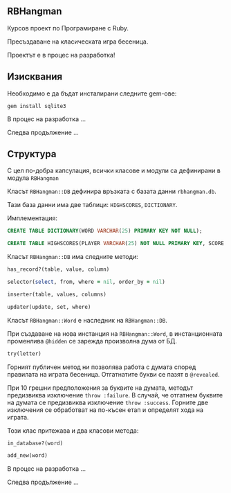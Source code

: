 ## RBHangman

Курсов проект по Програмиране с Ruby.

Пресъздаване на класическата игра бесеница.

Проектът е в процес на разработка!

## Изисквания

Необходимо е да бъдат инсталирани следните gem-ове:

`gem install sqlite3`


В процес на разработка ...

Следва продължение ...

## Структура

С цел по-добра капсулация, всички класове и модули са дефинирани в модула `RBHangman`

Класът `RBHangman::DB` дефинира връзката с базата данни `rbhangman.db`. 


Тази база данни има две таблици: `HIGHSCORES`, `DICTIONARY`.

Имплементация: 

```SQL
CREATE TABLE DICTIONARY(WORD VARCHAR(25) PRIMARY KEY NOT NULL);
```
```SQL
CREATE TABLE HIGHSCORES(PLAYER VARCHAR(25) NOT NULL PRIMARY KEY, SCORE INTEGER NOT NULL);
```

Класът `RBHangman::DB` има следните методи:

```ruby
has_record?(table, value, column)
```

```ruby
selector(select, from, where = nil, order_by = nil)
```

```ruby
inserter(table, values, columns)
```

```ruby
updater(update, set, where)
```

Класът `RBHangman::Word` е наследник на `RBHangman::DB`.

При създаване на нова инстанция на `RBHangman::Word`, в инстанционната променлива `@hidden` се зарежда произволна дума от БД.
 
```ruby
try(letter)
```

Горният публичен метод ни позволява работа с думата според правилата на играта бесеница. Отгатнатите букви се пазят в `@revealed`.

При 10 грешни предположения за буквите на думата, методът предизвиква изключение `throw :failure`. В случай, че отгатнем буквите на думата се предизвиква изключение `throw :success`. Горните две изключения се обработват на по-късен етап и определят хода на играта.

Този клас притежава и два класови метода: 

```ruby
in_database?(word)
```

```ruby
add_new(word)
```







В процес на разработка ...

Следва продължение ...



